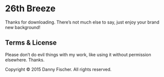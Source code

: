# 26th Breeze
Thanks for downloading. There’s not much else to say, just enjoy your brand new background!

## Terms & License
Please don’t do evil things with my work, like using it without permission elsewhere. Thanks.

Copyright © 2015 Danny Fischer. All rights reserved.